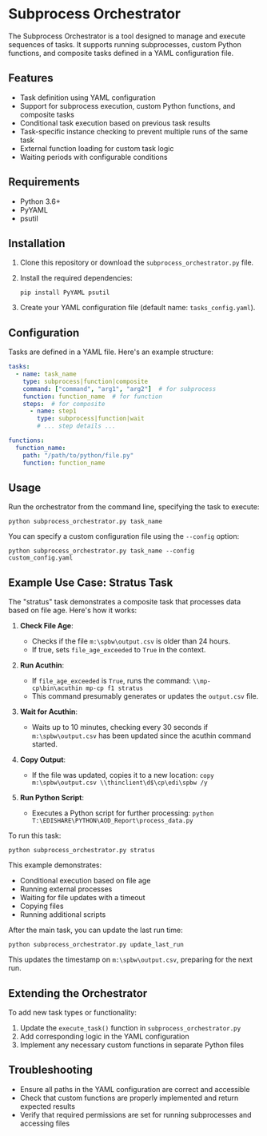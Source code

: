 # Subprocess Orchestrator

The Subprocess Orchestrator is a tool designed to manage and execute sequences of tasks. It supports running subprocesses, custom Python functions, and composite tasks defined in a YAML configuration file.

## Features

- Task definition using YAML configuration
- Support for subprocess execution, custom Python functions, and composite tasks
- Conditional task execution based on previous task results
- Task-specific instance checking to prevent multiple runs of the same task
- External function loading for custom task logic
- Waiting periods with configurable conditions

## Requirements

- Python 3.6+
- PyYAML
- psutil

## Installation

1. Clone this repository or download the `subprocess_orchestrator.py` file.
2. Install the required dependencies:

   ```
   pip install PyYAML psutil
   ```

3. Create your YAML configuration file (default name: `tasks_config.yaml`).

## Configuration

Tasks are defined in a YAML file. Here's an example structure:

```yaml
tasks:
  - name: task_name
    type: subprocess|function|composite
    command: ["command", "arg1", "arg2"]  # for subprocess
    function: function_name  # for function
    steps:  # for composite
      - name: step1
        type: subprocess|function|wait
        # ... step details ...

functions:
  function_name:
    path: "/path/to/python/file.py"
    function: function_name
```

## Usage

Run the orchestrator from the command line, specifying the task to execute:

```
python subprocess_orchestrator.py task_name
```

You can specify a custom configuration file using the `--config` option:

```
python subprocess_orchestrator.py task_name --config custom_config.yaml
```

## Example Use Case: Stratus Task

The "stratus" task demonstrates a composite task that processes data based on file age. Here's how it works:

1. **Check File Age**: 
   - Checks if the file `m:\spbw\output.csv` is older than 24 hours.
   - If true, sets `file_age_exceeded` to `True` in the context.

2. **Run Acuthin**:
   - If `file_age_exceeded` is `True`, runs the command:
     `\\mp-cp\bin\acuthin mp-cp f1 stratus`
   - This command presumably generates or updates the `output.csv` file.

3. **Wait for Acuthin**:
   - Waits up to 10 minutes, checking every 30 seconds if `m:\spbw\output.csv` has been updated since the acuthin command started.

4. **Copy Output**:
   - If the file was updated, copies it to a new location:
     `copy m:\spbw\output.csv \\thinclient\d$\cp\edi\spbw /y`

5. **Run Python Script**:
   - Executes a Python script for further processing:
     `python T:\EDISHARE\PYTHON\AOD_Report\process_data.py`

To run this task:

```
python subprocess_orchestrator.py stratus
```

This example demonstrates:
- Conditional execution based on file age
- Running external processes
- Waiting for file updates with a timeout
- Copying files
- Running additional scripts

After the main task, you can update the last run time:

```
python subprocess_orchestrator.py update_last_run
```

This updates the timestamp on `m:\spbw\output.csv`, preparing for the next run.

## Extending the Orchestrator

To add new task types or functionality:

1. Update the `execute_task()` function in `subprocess_orchestrator.py`
2. Add corresponding logic in the YAML configuration
3. Implement any necessary custom functions in separate Python files

## Troubleshooting

- Ensure all paths in the YAML configuration are correct and accessible
- Check that custom functions are properly implemented and return expected results
- Verify that required permissions are set for running subprocesses and accessing files